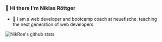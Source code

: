 ### 👋 Hi there I'm Niklas Röttger

- 🌱 I am a web developer and bootcamp coach at neuefische, teaching the next generation of web developers

![NikRoe's github stats](https://github-readme-stats.vercel.app/api?username=NikRoe&count_private=true&show_icons=true&theme=vue-dark)
